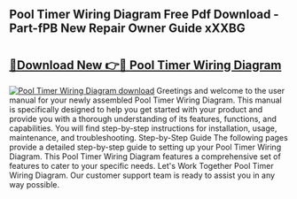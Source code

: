 ## Pool Timer Wiring Diagram Free Pdf Download - Part-fPB New Repair Owner Guide xXXBG

# <h2><a href="http://dflvq92.blite.top/?on=Pool+Timer+Wiring+Diagram">🔗Download New 👉🔴 Pool Timer Wiring Diagram</a></h2>

[![Pool Timer Wiring Diagram download](https://i.imgur.com/lujVjoI.png)](http://dflvq92.blite.top/?on=Pool+Timer+Wiring+Diagram)
Greetings and welcome to the user manual for your newly assembled Pool Timer Wiring Diagram. This manual is specifically designed to help you get started with your product and provide you with a thorough understanding of its features, functions, and capabilities. You will find step-by-step instructions for installation, usage, maintenance, and troubleshooting. Step-by-Step Guide The following pages provide a detailed step-by-step guide to setting up your Pool Timer Wiring Diagram. This Pool Timer Wiring Diagram features a comprehensive set of features to cater to your specific needs. Let's Work Together Pool Timer Wiring Diagram. Our customer support team is ready to assist you in any way possible.
